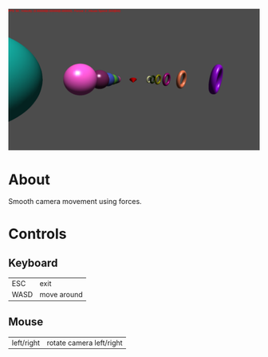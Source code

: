 ![Screenshot](screenshot.png)

# About
Smooth camera movement using forces.

# Controls

## Keyboard
|   |   |
|---|---|
ESC   | exit
WASD  | move around

## Mouse
|   |   |
|---|---|
left/right | rotate camera left/right